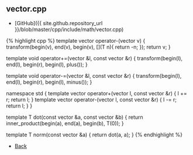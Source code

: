 ## vector.cpp

- [GitHub]({{ site.github.repository_url }}/blob/master/cpp/include/math/vector.cpp)

{% highlight cpp %}
template<typename T>
vector<T> operator-(vector<T> v) {
  transform(begin(v), end(v), begin(v), [](T n){ return -n; });
  return v;
}

template<typename T>
void operator+=(vector<T> &l, const vector<T> &r) {
  transform(begin(l), end(l), begin(r), begin(l), plus<T>());
}

template<typename T>
void operator-=(vector<T> &l, const vector<T> &r) {
  transform(begin(l), end(l), begin(r), begin(l), minus<T>());
}

namespace std {
  template<typename T>
  vector<T> operator+(vector<T> l, const vector<T> &r) { l += r; return l; }
  template<typename T>
  vector<T> operator-(vector<T> l, const vector<T> &r) { l -= r; return l; }
}

template<typename T>
T dot(const vector<T> &a, const vector<T> &b) {
  return inner_product(begin(a), end(a), begin(b), T(0));
}

template<typename T>
T norm(const vector<T> &a) { return dot(a, a); }
{% endhighlight %}

- [Back](../../..)

